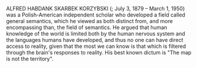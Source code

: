ALFRED HABDANK SKARBEK KORZYBSKI (; July 3, 1879 – March 1, 1950) was a Polish-American independent scholar who developed a field called general semantics, which he viewed as both distinct from, and more encompassing than, the field of semantics. He argued that human knowledge of the world is limited both by the human nervous system and the languages humans have developed, and thus no one can have direct access to reality, given that the most we can know is that which is filtered through the brain's responses to reality. His best known dictum is "The map is not the territory".
